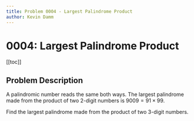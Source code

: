 ```yaml
---
title: Problem 0004 - Largest Palindrome Product
author: Kevin Damm
---
```


# 0004: Largest Palindrome Product

[[toc]]

## Problem Description

A palindromic number reads the same both ways. The largest palindrome made from the product of two $2$-digit numbers is $9009 = 91 \times 99$.

Find the largest palindrome made from the product of two $3$-digit numbers.

